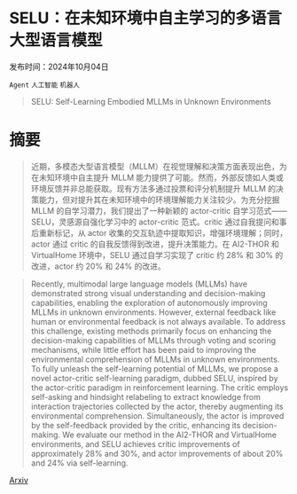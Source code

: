 # SELU：在未知环境中自主学习的多语言大型语言模型

发布时间：2024年10月04日

`Agent` `人工智能` `机器人`

> SELU: Self-Learning Embodied MLLMs in Unknown Environments

# 摘要

> 近期，多模态大型语言模型（MLLM）在视觉理解和决策方面表现出色，为在未知环境中自主提升 MLLM 能力提供了可能。然而，外部反馈如人类或环境反馈并非总能获取。现有方法多通过投票和评分机制提升 MLLM 的决策能力，但对提升其在未知环境中的环境理解能力关注较少。为充分挖掘 MLLM 的自学习潜力，我们提出了一种新颖的 actor-critic 自学习范式——SELU，灵感源自强化学习中的 actor-critic 范式。critic 通过自我提问和事后重新标记，从 actor 收集的交互轨迹中提取知识，增强环境理解；同时，actor 通过 critic 的自我反馈得到改进，提升决策能力。在 AI2-THOR 和 VirtualHome 环境中，SELU 通过自学习实现了 critic 约 28% 和 30% 的改进，actor 约 20% 和 24% 的改进。

> Recently, multimodal large language models (MLLMs) have demonstrated strong visual understanding and decision-making capabilities, enabling the exploration of autonomously improving MLLMs in unknown environments. However, external feedback like human or environmental feedback is not always available. To address this challenge, existing methods primarily focus on enhancing the decision-making capabilities of MLLMs through voting and scoring mechanisms, while little effort has been paid to improving the environmental comprehension of MLLMs in unknown environments. To fully unleash the self-learning potential of MLLMs, we propose a novel actor-critic self-learning paradigm, dubbed SELU, inspired by the actor-critic paradigm in reinforcement learning. The critic employs self-asking and hindsight relabeling to extract knowledge from interaction trajectories collected by the actor, thereby augmenting its environmental comprehension. Simultaneously, the actor is improved by the self-feedback provided by the critic, enhancing its decision-making. We evaluate our method in the AI2-THOR and VirtualHome environments, and SELU achieves critic improvements of approximately 28% and 30%, and actor improvements of about 20% and 24% via self-learning.

[Arxiv](https://arxiv.org/abs/2410.03303)